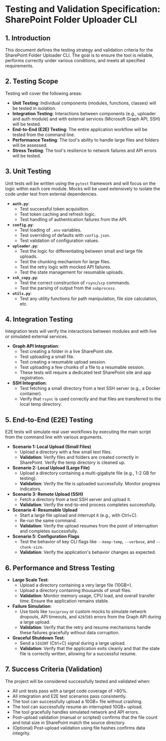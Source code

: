 # Testing and Validation Specification: SharePoint Folder Uploader CLI

## 1. Introduction

This document defines the testing strategy and validation criteria for the SharePoint Folder Uploader CLI. The goal is to ensure the tool is reliable, performs correctly under various conditions, and meets all specified requirements.

## 2. Testing Scope

Testing will cover the following areas:
-   **Unit Testing**: Individual components (modules, functions, classes) will be tested in isolation.
-   **Integration Testing**: Interactions between components (e.g., uploader and auth module) and with external services (Microsoft Graph API, SSH) will be tested.
-   **End-to-End (E2E) Testing**: The entire application workflow will be tested from the command line.
-   **Performance Testing**: The tool's ability to handle large files and folders will be assessed.
-   **Stress Testing**: The tool's resilience to network failures and API errors will be tested.

## 3. Unit Testing

Unit tests will be written using the `pytest` framework and will focus on the logic within each core module. Mocks will be used extensively to isolate the code under test from external dependencies.

-   **`auth.py`**:
    -   Test successful token acquisition.
    -   Test token caching and refresh logic.
    -   Test handling of authentication failures from the API.
-   **`config.py`**:
    -   Test loading of `.env` variables.
    -   Test overriding of defaults with `config.json`.
    -   Test validation of configuration values.
-   **`uploader.py`**:
    -   Test the logic for differentiating between small and large file uploads.
    -   Test the chunking mechanism for large files.
    -   Test the retry logic with mocked API failures.
    -   Test the state management for resumable uploads.
-   **`ssh_copy.py`**:
    -   Test the correct construction of `rsync`/`scp` commands.
    -   Test the parsing of output from the `subprocess`.
-   **`utils.py`**:
    -   Test any utility functions for path manipulation, file size calculation, etc.

## 4. Integration Testing

Integration tests will verify the interactions between modules and with live or simulated external services.

-   **Graph API Integration**:
    -   Test creating a folder in a live SharePoint site.
    -   Test uploading a small file.
    -   Test creating a resumable upload session.
    -   Test uploading a few chunks of a file to a resumable session.
    -   These tests will require a dedicated test SharePoint site and app registration.
-   **SSH Integration**:
    -   Test fetching a small directory from a test SSH server (e.g., a Docker container).
    -   Verify that `rsync` is used correctly and that files are transferred to the local temp directory.

## 5. End-to-End (E2E) Testing

E2E tests will simulate real user workflows by executing the main script from the command line with various arguments.

-   **Scenario 1: Local Upload (Small Files)**
    -   Upload a directory with a few small text files.
    -   **Validation**: Verify files and folders are created correctly in SharePoint. Verify the temp directory is cleaned up.
-   **Scenario 2: Local Upload (Large File)**
    -   Upload a directory containing a multi-gigabyte file (e.g., 1-2 GB for testing).
    -   **Validation**: Verify the file is uploaded successfully. Monitor progress indicators.
-   **Scenario 3: Remote Upload (SSH)**
    -   Fetch a directory from a test SSH server and upload it.
    -   **Validation**: Verify the end-to-end process completes successfully.
-   **Scenario 4: Resumable Upload**
    -   Start a large file upload and interrupt it (e.g., with Ctrl+C).
    -   Re-run the same command.
    -   **Validation**: Verify the upload resumes from the point of interruption and completes successfully.
-   **Scenario 5: Configuration Flags**
    -   Test the behavior of key CLI flags like `--keep-temp`, `--verbose`, and `--chunk-size`.
    -   **Validation**: Verify the application's behavior changes as expected.

## 6. Performance and Stress Testing

-   **Large Scale Test**:
    -   Upload a directory containing a very large file (10GB+).
    -   Upload a directory containing thousands of small files.
    -   **Validation**: Monitor memory usage, CPU load, and overall transfer time. Ensure the application remains stable.
-   **Failure Simulation**:
    -   Use tools like `toxiproxy` or custom mocks to simulate network dropouts, API timeouts, and `429`/`503` errors from the Graph API during a large upload.
    -   **Validation**: Verify that the retry and resume mechanisms handle these failures gracefully without data corruption.
-   **Graceful Shutdown Test**:
    -   Send a `SIGINT` (Ctrl+C) signal during a large upload.
    -   **Validation**: Verify that the application exits cleanly and that the state file is correctly written, allowing for a successful resume.

## 7. Success Criteria (Validation)

The project will be considered successfully tested and validated when:
-   All unit tests pass with a target code coverage of >80%.
-   All integration and E2E test scenarios pass consistently.
-   The tool can successfully upload a 10GB+ file without crashing.
-   The tool can successfully resume an interrupted 10GB+ upload.
-   The tool gracefully handles simulated network and API errors.
-   Post-upload validation (manual or scripted) confirms that the file count and total size in SharePoint match the source directory.
-   (Optional) Post-upload validation using file hashes confirms data integrity.